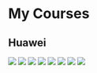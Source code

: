 # My Courses
## Huawei
![](Huawei/photo.png)
![](Huawei/photo%20(1).png)
![](Huawei/photo%20(2).png)
![](Huawei/photo%20(3).png)
![](Huawei/photo%20(4).png)
![](Huawei/photo%20(5).png)
![](Huawei/photo%20(6).png)
![](Huawei/photo%20(7).png)
